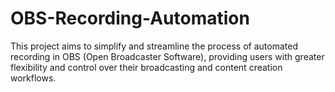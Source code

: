 # OBS-Recording-Automation
This project aims to simplify and streamline the process of automated recording in OBS (Open Broadcaster Software), providing users with greater flexibility and control over their broadcasting and content creation workflows.
